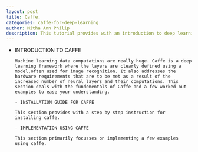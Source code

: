 ```yaml
---
layout: post
title: Caffe.  
categories: caffe-for-deep-learning
author: Mitha Ann Philip
description: This tutorial provides with an introduction to deep learning framework and examples implemented using caffe.
---
```


- INTRODUCTION TO CAFFE

      Machine learning data computations are really huge. Caffe is a deep learning framework where the layers are clearly defined using a model,often used for image recognition. It also addresses the hardware requirements that are to be met as a result of the increased number of neural layers and their computations. This section deals with the fundementals of Caffe and a few worked out examples to ease your understanding.
    
      - INSTALLATION GUIDE FOR CAFFE

      This section provides with a step by step instruction for installing caffe.

      - IMPLEMENTATION USING CAFFE

      This section primarily focusses on implementing a few examples using caffe.
